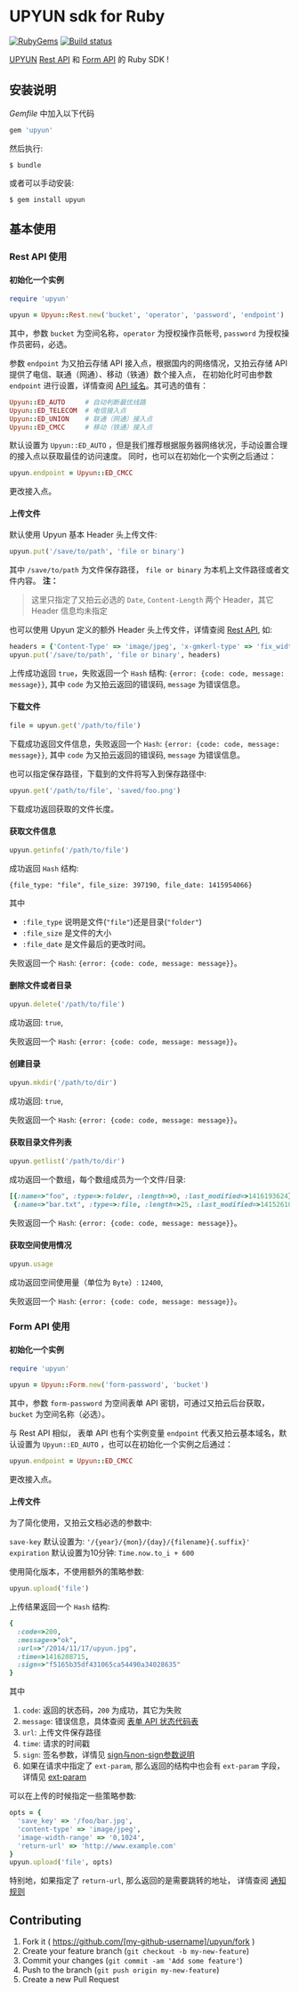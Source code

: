 # UPYUN sdk for Ruby
[![RubyGems](https://img.shields.io/gem/dtv/upyun.svg?style=flat)](https://rubygems.org/gems/upyun)
[![Build status](https://img.shields.io/travis/upyun/ruby-sdk.svg?style=flat)](https://travis-ci.org/upyun/ruby-sdk)

[UPYUN](https://www.upyun.com) [Rest API](http://docs.upyun.com/api/rest_api/) 和 [Form API](http://docs.upyun.com/api/form_api/) 的 Ruby SDK !


## 安装说明

*Gemfile* 中加入以下代码

```ruby
gem 'upyun'
```

然后执行:

    $ bundle

或者可以手动安装:

    $ gem install upyun

## 基本使用

### Rest API 使用

#### 初始化一个实例

```ruby
require 'upyun'

upyun = Upyun::Rest.new('bucket', 'operator', 'password', 'endpoint')
```

其中，参数 `bucket` 为空间名称，`operator` 为授权操作员帐号, `password` 为授权操作员密码，必选。

参数 `endpoint` 为又拍云存储 API 接入点，根据国内的网络情况，又拍云存储 API 提供了电信、联通（网通）、移动（铁通）数个接入点，
在初始化时可由参数 `endpoint` 进行设置，详情查阅 [API 域名](http://docs.upyun.com/api/)。其可选的值有：

```ruby
Upyun::ED_AUTO     # 自动判断最优线路
Upyun::ED_TELECOM  # 电信接入点
Upyun::ED_UNION    # 联通（网通）接入点
Upyun::ED_CMCC     # 移动（铁通）接入点
```

默认设置为 `Upyun::ED_AUTO` ，但是我们推荐根据服务器网络状况，手动设置合理的接入点以获取最佳的访问速度。
同时，也可以在初始化一个实例之后通过：

```ruby
upyun.endpoint = Upyun::ED_CMCC
```
更改接入点。

#### 上传文件

默认使用 Upyun 基本 Header 头上传文件:

```ruby
upyun.put('/save/to/path', 'file or binary')
```
其中 `/save/to/path` 为文件保存路径，  `file or binary` 为本机上文件路径或者文件内容。
**注：**
> 这里只指定了又拍云必选的 `Date`, `Content-Length` 两个 Header，其它 Header 信息均未指定

也可以使用 Upyun 定义的额外 Header 头上传文件，详情查阅 [Rest API](http://docs.upyun.com/api/rest_api/), 如:

```ruby
headers = {'Content-Type' => 'image/jpeg', 'x-gmkerl-type' => 'fix_width', 'x-gmkerl-value' => 1080}
upyun.put('/save/to/path', 'file or binary', headers)
```

上传成功返回 `true`，失败返回一个 `Hash` 结构: `{error: {code: code, message: message}}`,
其中 `code` 为又拍云返回的错误码, `message` 为错误信息。


#### 下载文件

```ruby
file = upyun.get('/path/to/file')
```

下载成功返回文件信息，失败返回一个 `Hash`: `{error: {code: code, message: message}}`,
其中 `code` 为又拍云返回的错误码, `message` 为错误信息。

也可以指定保存路径，下载到的文件将写入到保存路径中:

```ruby
upyun.get('/path/to/file', 'saved/foo.png')
```

下载成功返回获取的文件长度。


#### 获取文件信息

```ruby
upyun.getinfo('/path/to/file')
```

成功返回 `Hash` 结构:

```
{file_type: "file", file_size: 397190, file_date: 1415954066}
```

其中

  * `:file_type` 说明是文件(`"file"`)还是目录(`"folder"`)
  * `:file_size` 是文件的大小
  * `:file_date` 是文件最后的更改时间。

失败返回一个 `Hash`: `{error: {code: code, message: message}}`。


#### 删除文件或者目录

```ruby
upyun.delete('/path/to/file')
```

成功返回: `true`,

失败返回一个 `Hash`: `{error: {code: code, message: message}}`。

#### 创建目录

```ruby
upyun.mkdir('/path/to/dir')
```

成功返回: `true`,

失败返回一个 `Hash`: `{error: {code: code, message: message}}`。

#### 获取目录文件列表

```ruby
upyun.getlist('/path/to/dir')
```

成功返回一个数组，每个数组成员为一个文件/目录:

```ruby
[{:name=>"foo", :type=>:folder, :length=>0, :last_modified=>1416193624},
 {:name=>"bar.txt", :type=>:file, :length=>25, :last_modified=>1415261057}]
```

失败返回一个 `Hash`: `{error: {code: code, message: message}}`。

#### 获取空间使用情况

```ruby
upyun.usage
```

成功返回空间使用量（单位为 `Byte`）: `12400`,

失败返回一个 `Hash`: `{error: {code: code, message: message}}`。

### Form API 使用

#### 初始化一个实例

```ruby
require 'upyun'

upyun = Upyun::Form.new('form-password', 'bucket')
```

其中，参数 `form-password` 为空间表单 API 密钥，可通过又拍云后台获取，`bucket` 为空间名称（必选）。

与 Rest API 相似， 表单 API 也有个实例变量 `endpoint` 代表又拍云基本域名，默认设置为 `Upyun::ED_AUTO` ，也可以在初始化一个实例之后通过：

```ruby
upyun.endpoint = Upyun::ED_CMCC
```
更改接入点。


#### 上传文件

为了简化使用，又拍云文档必选的参数中:
>
  `save-key` 默认设置为: `'/{year}/{mon}/{day}/{filename}{.suffix}'`
  `expiration` 默认设置为10分钟: `Time.now.to_i + 600`


使用简化版本，不使用额外的策略参数:

```ruby
upyun.upload('file')
```
上传结果返回一个 `Hash` 结构:

```ruby
{
  :code=>200,
  :message=>"ok",
  :url=>"/2014/11/17/upyun.jpg",
  :time=>1416208715,
  :sign=>"f5165b35df431065ca54490a34028635"
}
```
其中
  1. `code`: 返回的状态码，`200` 为成功，其它为失败
  2. `message`: 错误信息，具体查阅 [表单 API 状态代码表](http://docs.upyun.com/api/form_api/#api_2)
  3. `url`: 上传文件保存路径
  4. `time`: 请求的时间戳
  5. `sign`: 签名参数，详情见 [sign与non-sign参数说明](http://docs.upyun.com/api/form_api/#note6)
  6. 如果在请求中指定了 `ext-param`, 那么返回的结构中也会有 `ext-param` 字段，详情见 [ext-param](http://docs.upyun.com/api/form_api/#note5)

可以在上传的时候指定一些策略参数:

```ruby
opts = {
  'save_key' => '/foo/bar.jpg',
  'content-type' => 'image/jpeg',
  'image-width-range' => '0,1024',
  'return-url' => 'http://www.example.com'
}
upyun.upload('file', opts)
```
特别地，如果指定了 `return-url`, 那么返回的是需要跳转的地址，
详情查阅 [通知规则](http://docs.upyun.com/api/form_api/#notify_return)


## Contributing

1. Fork it ( https://github.com/[my-github-username]/upyun/fork )
2. Create your feature branch (`git checkout -b my-new-feature`)
3. Commit your changes (`git commit -am 'Add some feature'`)
4. Push to the branch (`git push origin my-new-feature`)
5. Create a new Pull Request
